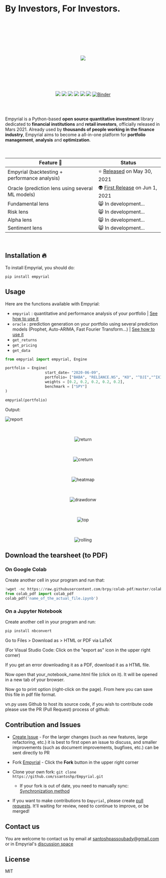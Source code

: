 # By Investors, For Investors.
<br><br><br><br><br><br>
<div align="center">
<img src="https://i.ibb.co/RjLg9VV/logo.png"/>
<br><br><br><br><br><br>
  
![](https://img.shields.io/badge/Downloads-5.8k-brightgreen)
![](https://img.shields.io/badge/license-MIT-orange)
![](https://img.shields.io/badge/version-0.2.6-blueviolet)
![](https://img.shields.io/badge/language-python🐍-blue)
![](https://img.shields.io/badge/activity-8.8/10-yellow)
![](https://camo.githubusercontent.com/97d4586afa582b2dcec2fa8ed7c84d02977a21c2dd1578ade6d48ed82296eb10/68747470733a2f2f6261646765732e66726170736f66742e636f6d2f6f732f76312f6f70656e2d736f757263652e7376673f763d313033)
[![Binder](https://mybinder.org/badge_logo.svg)](https://mybinder.org/v2/gh/ssantoshp/GetStartedEmpyrial/main?filepath=get_started_with_empyrial.ipynb)
  
 </div>
 
<br><br>

  
Empyrial is a Python-based **open source quantitative investment** library dedicated to **financial institutions** and **retail investors**, officially released in Mars 2021. Already used by **thousands of people working in the finance industry**, Empyrial aims to become a all-in-one platform for **portfolio management**, **analysis** and **optimization**.
<br><br><br>


<div align="center">
  
| Feature 📰 | Status |
| --                      | ------    |
| Empyrial (backtesting + performance analysis) | :star: [Released](https://colab.research.google.com/drive/1cj40dDqctfWNrVz_nK-FDhdWPay7fVBF?usp=sharing) on May 30, 2021 | 
| Oracle (prediction lens using several ML models)| :alien: [First Release](https://colab.research.google.com/drive/11rMpQqW9Om82wzh71cr5k3vDQSNMZ4V1?usp=sharing) on Jun 1, 2021 | 
| Fundamental lens | :smile_cat: In development...  |
| Risk lens | :smile_cat: In development...  | 
| Alpha lens | :smile_cat: In development... |
| Sentiment lens | :smile_cat: In development... | 
  
</div>

<br>

## Installation 🔥

To install Empyrial, you should do:

```
pip install empyrial
```

## Usage 

Here are the functions available with Empyrial:
- ```empyrial``` : quantitative and performance analysis of your portfolio | [See how to use it](https://colab.research.google.com/drive/1cj40dDqctfWNrVz_nK-FDhdWPay7fVBF?usp=sharing)
- ```oracle``` : prediction generation on your portfolio using several prediction models (Prophet, Auto-ARIMA, Fast Fourier Transform...) | [See how to use it](https://colab.research.google.com/drive/11rMpQqW9Om82wzh71cr5k3vDQSNMZ4V1?usp=sharing)
- ```get_returns```
- ```get_pricing```
- ```get_data```
```py
from empyrial import empyrial, Engine

portfolio = Engine(    
                  start_date= "2020-06-09", 
                  portfolio= ["BABA", "RELIANCE.NS", "KO", "^DJI","^IXIC"], 
                  weights = [0.2, 0.2, 0.2, 0.2, 0.2], 
                  benchmark = ["SPY"] 
)

empyrial(portfolio)
```

Output:

![report](https://user-images.githubusercontent.com/61618641/120065794-8203ef00-c073-11eb-84a8-8dda6908da4c.png)<br/><br /><br />

<div align="center">
  
  ![return](https://user-images.githubusercontent.com/61618641/120065822-afe93380-c073-11eb-915d-8b8b27c6fd38.png)<br /><br /><br />

  ![creturn](https://user-images.githubusercontent.com/61618641/120065881-ea52d080-c073-11eb-84a5-11da5dbf0bcb.png)<br /><br /><br />

  ![heatmap](https://user-images.githubusercontent.com/61618641/120065930-2ab24e80-c074-11eb-8861-e1996a950774.png)<br /><br /><br />

  ![drawdonw](https://user-images.githubusercontent.com/61618641/120065973-6cdb9000-c074-11eb-99cb-f3ee8110576f.png)<br /><br /><br />

  ![top](https://user-images.githubusercontent.com/61618641/120065975-6fd68080-c074-11eb-93f9-cbb3f2dd859d.png)<br /><br /><br />

  ![rolling](https://user-images.githubusercontent.com/61618641/120065977-74029e00-c074-11eb-92c6-8d0bee2a6234.png)
 </div>
 
## Download the tearsheet (to PDF)

### On Google Colab

Create another cell in your program and run that:

```py
!wget -nc https://raw.githubusercontent.com/brpy/colab-pdf/master/colab_pdf.py
from colab_pdf import colab_pdf
colab_pdf('name_of_the_actual_file.ipynb')
```

### On a Jupyter Notebook

Create another cell in your program and run:

```py
pip install nbconvert
```

Go to Files > Download as > HTML or PDF via LaTeX

(For Visual Studio Code: Click on the "export as" icon in the upper right corner)

If you get an error downloading it as a PDF, download it as a HTML file.

Now open that your_notebook_name.html file (click on it). It will be opened in a new tab of your browser.

Now go to print option (right-click on the page). From here you can save this file in pdf file format.

vn.py uses Github to host its source code, if you wish to contribute code please use the PR (Pull Request) process of github:

## Contribution and Issues

- [Create Issue](https://github.com/ssantoshp/Empyrial/issues/new/choose) - For the larger changes (such as new features, large refactoring, etc.) it is best to first open an issue to discuss, and smaller improvements (such as document improvements, bugfixes, etc.) can be sent directly to PR

- Fork [Empyrial](https://github.com/ssantoshp/Empyrial) - Click the **Fork** button in the upper right corner

- Clone your own fork: ```git clone https://github.com/ssantoshp/Empyrial.git```

	* If your fork is out of date, you need to manually sync: [Synchronization method](https://help.github.com/articles/syncing-a-fork/)

- If you want to make contributions to ```Empyrial```, please create [pull requests](https://github.com/ssantoshp/Empyrial/pulls). It'll waiting for review, need to continue to improve, or be merged!

## Contact us

You are welcome to contact us by email at santoshpassoubady@gmail.com or in Empyrial's [discussion space](https://github.com/ssantoshp/Empyrial/discussions)

## License

MIT
